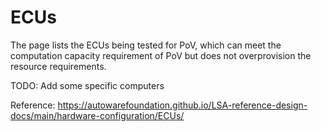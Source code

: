 # ECUs

The page lists the ECUs being tested for PoV, which can meet the computation capacity requirement of PoV but does not overprovision the resource requirements.

TODO: Add some specific computers

Reference: https://autowarefoundation.github.io/LSA-reference-design-docs/main/hardware-configuration/ECUs/
